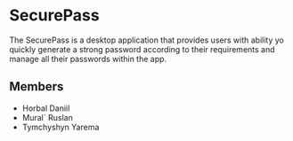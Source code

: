 # SecurePass
The SecurePass is a desktop application that provides users with ability yo quickly generate a strong password according to their requirements and manage all their passwords within the app.

## Members
- Horbal Daniil
- Mural` Ruslan
- Tymchyshyn Yarema
